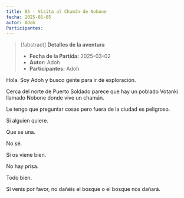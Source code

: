 ```yaml
---
title: 05 - Visita al Chamán de Nobone
fecha: 2025-01-05
autor: Adoh
Participantes:
---
```


>[!abstract] **Detalles de la aventura**
>  - **Fecha de la Partida:**  2025-03-02
>  - **Autor:** Adoh
>  - **Participantes:** Adoh

Hola. Soy Adoh y busco gente para ir de exploración.

Cerca del norte de Puerto Soldado parece que hay un poblado Votanki llamado Nobone donde vive un chamán. 

Le tengo que preguntar cosas pero fuera de la ciudad es peligroso.

Si alguien quiere.

Que se una.

No sé.

Si os viene bien.

No hay prisa.

Todo bien.

Si venís por favor, no dañéis el bosque o el bosque nos dañará.